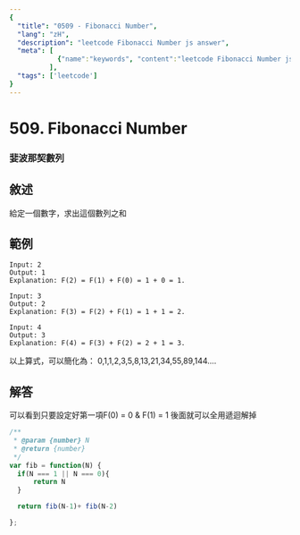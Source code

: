 ```yaml
---
{
  "title": "0509 - Fibonacci Number",
  "lang": "zH",
  "description": "leetcode Fibonacci Number js answer",
  "meta": [
            {"name":"keywords", "content":"leetcode Fibonacci Number js answer,Fibonacci Number"},
          ],
  "tags": ['leetcode']
}
---
```

# 509. Fibonacci Number
### 婓波那契數列

## 敘述
給定一個數字，求出這個數列之和

## 範例
```
Input: 2
Output: 1
Explanation: F(2) = F(1) + F(0) = 1 + 0 = 1.
```

```
Input: 3
Output: 2
Explanation: F(3) = F(2) + F(1) = 1 + 1 = 2.
```

```
Input: 4
Output: 3
Explanation: F(4) = F(3) + F(2) = 2 + 1 = 3.
```

以上算式，可以簡化為：
0,1,1,2,3,5,8,13,21,34,55,89,144....

## 解答
可以看到只要設定好第一項F(0) = 0 & F(1) = 1
後面就可以全用遞迴解掉
```javascript
/**
 * @param {number} N
 * @return {number}
 */
var fib = function(N) {
  if(N === 1 || N === 0){
      return N
  }

  return fib(N-1)+ fib(N-2)

};
```
